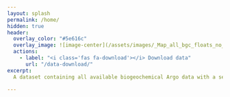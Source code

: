 ```yaml
---
layout: splash
permalink: /home/
hidden: true
header:
  overlay_color: "#5e616c"
  overlay_image: ![image-center](/assets/images/_Map_all_bgc_floats_no_legend.png){: .align-center}
  actions:
    - label: "<i class='fas fa-download'></i> Download data"
      url: "/data-download/"
excerpt:
  A dataset containing all available biogeochemical Argo data with a secondary quality control applied. Data available as individual float files or in monthly 1x1 gridded options. 
 
---
```

